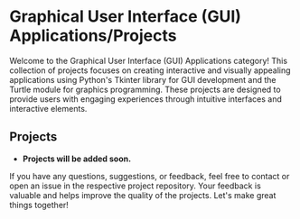 # Graphical User Interface (GUI) Applications/Projects

Welcome to the Graphical User Interface (GUI) Applications category! This collection of projects focuses on creating interactive and visually appealing applications using Python's Tkinter library for GUI development and the Turtle module for graphics programming. These projects are designed to provide users with engaging experiences through intuitive interfaces and interactive elements.

## Projects

- **Projects will be added soon.**

If you have any questions, suggestions, or feedback, feel free to contact or open an issue in the respective project repository. Your feedback is valuable and helps improve the quality of the projects. Let's make great things together!

